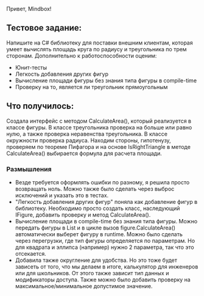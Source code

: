 ﻿Привет, Mindbox!

## Тестовое задание:
Напишите на C# библиотеку для поставки внешним клиентам, которая умеет вычислять площадь круга по радиусу и треугольника по трем сторонам. Дополнительно к работоспособности оценим:

- Юнит-тесты
- Легкость добавления других фигур
- Вычисление площади фигуры без знания типа фигуры в compile-time
- Проверку на то, является ли треугольник прямоугольным

## Что получилось:
Создала интерфейс с методом CalculateArea(), который реализуется в классе фигуры. В классе треугольника проверка на больше или равно нулю, а также проверка неравенства треугольника. В классе окружности проверка радиуса.
Находим стороны, гипотенузу, проверяем по теореме Пифагора и на основе IsRightTriangle в методе CalculateArea() выбирается формула для расчета площади.

### Размышления
- Везде требуется оформлять ошибки по разному, я решила просто возвращать ноль. Можно также было сделать через выброс исключений и указать это в тестах. 
- "Легкость добавления других фигур" поняла как добавление фигур в библиотеку. Необходимо просто создать класс, наследующий IFigure, добавить проверку и метод CalculateArea().
- Вычисление площади в compile-time без знания типа фигуры. Можно передать фигуры в List<IFigure> и в цикле вызов figure.CalculateArea() автоматически выберет фигуру в runtime.
Можно было сделать через перегрузки, где тип фигуры определяется по параметрам. Но для квадрата и эллипса (например) нужно 2 параметра, так что это отсекается.
- Добавила также округление для удобства. Но это тоже будет зависеть от того, что мы делаем в итоге, калькулятор для инженеров или для школьников. 
От этого также зависит тип данных и модификаторы доступа. Также можно было добавить проверку на максимальное/минимальное допустимое значение.
